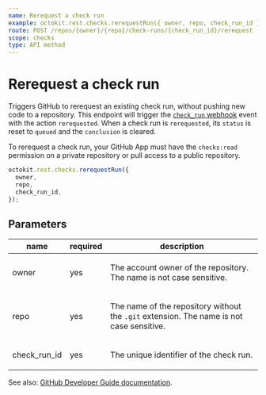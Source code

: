 ```yaml
---
name: Rerequest a check run
example: octokit.rest.checks.rerequestRun({ owner, repo, check_run_id })
route: POST /repos/{owner}/{repo}/check-runs/{check_run_id}/rerequest
scope: checks
type: API method
---
```


# Rerequest a check run

Triggers GitHub to rerequest an existing check run, without pushing new code to a repository. This endpoint will trigger the [`check_run` webhook](https://docs.github.com/webhooks/event-payloads/#check_run) event with the action `rerequested`. When a check run is `rerequested`, its `status` is reset to `queued` and the `conclusion` is cleared.

To rerequest a check run, your GitHub App must have the `checks:read` permission on a private repository or pull access to a public repository.

```js
octokit.rest.checks.rerequestRun({
  owner,
  repo,
  check_run_id,
});
```

## Parameters

<table>
  <thead>
    <tr>
      <th>name</th>
      <th>required</th>
      <th>description</th>
    </tr>
  </thead>
  <tbody>
    <tr><td>owner</td><td>yes</td><td>

The account owner of the repository. The name is not case sensitive.

</td></tr>
<tr><td>repo</td><td>yes</td><td>

The name of the repository without the `.git` extension. The name is not case sensitive.

</td></tr>
<tr><td>check_run_id</td><td>yes</td><td>

The unique identifier of the check run.

</td></tr>
  </tbody>
</table>

See also: [GitHub Developer Guide documentation](https://docs.github.com/rest/reference/checks#rerequest-a-check-run).
